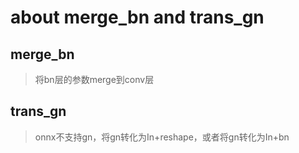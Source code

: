 # about merge_bn and trans_gn
## merge_bn
> 将bn层的参数merge到conv层
## trans_gn
> onnx不支持gn，将gn转化为In+reshape，或者将gn转化为In+bn